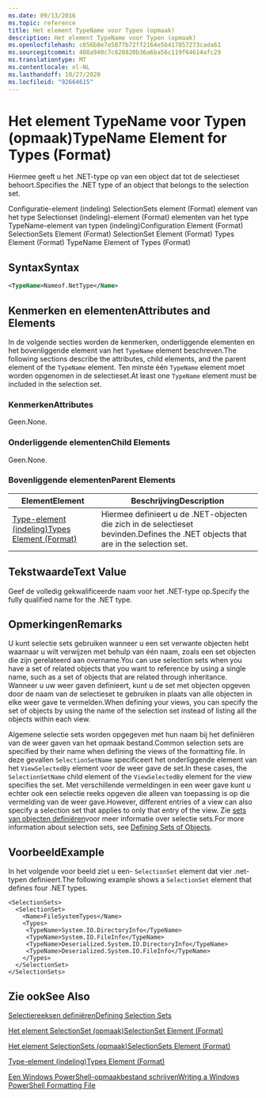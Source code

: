 ```yaml
---
ms.date: 09/13/2016
ms.topic: reference
title: Het element TypeName voor Typen (opmaak)
description: Het element TypeName voor Typen (opmaak)
ms.openlocfilehash: c656b8e7e5877b72ff2164e5b417857273cada61
ms.sourcegitcommit: 488a940c7c828820b36a6ba56c119f64614afc29
ms.translationtype: MT
ms.contentlocale: nl-NL
ms.lasthandoff: 10/27/2020
ms.locfileid: "92664615"
---
```

# <a name="typename-element-for-types-format"></a><span data-ttu-id="32f2e-103">Het element TypeName voor Typen (opmaak)</span><span class="sxs-lookup"><span data-stu-id="32f2e-103">TypeName Element for Types (Format)</span></span>

<span data-ttu-id="32f2e-104">Hiermee geeft u het .NET-type op van een object dat tot de selectieset behoort.</span><span class="sxs-lookup"><span data-stu-id="32f2e-104">Specifies the .NET type of an object that belongs to the selection set.</span></span>

<span data-ttu-id="32f2e-105">Configuratie-element (indeling) SelectionSets element (Format) element van het type Selectionset (indeling)-element (Format) elementen van het type TypeName-element van typen (indeling)</span><span class="sxs-lookup"><span data-stu-id="32f2e-105">Configuration Element (Format) SelectionSets Element (Format) SelectionSet Element (Format) Types Element (Format) TypeName Element of Types (Format)</span></span>

## <a name="syntax"></a><span data-ttu-id="32f2e-106">Syntax</span><span class="sxs-lookup"><span data-stu-id="32f2e-106">Syntax</span></span>

```xml
<TypeName>Nameof.NetType</Name>
```

## <a name="attributes-and-elements"></a><span data-ttu-id="32f2e-107">Kenmerken en elementen</span><span class="sxs-lookup"><span data-stu-id="32f2e-107">Attributes and Elements</span></span>

<span data-ttu-id="32f2e-108">In de volgende secties worden de kenmerken, onderliggende elementen en het bovenliggende element van het `TypeName` element beschreven.</span><span class="sxs-lookup"><span data-stu-id="32f2e-108">The following sections describe the attributes, child elements, and the parent element of the `TypeName` element.</span></span> <span data-ttu-id="32f2e-109">Ten minste één `TypeName` element moet worden opgenomen in de selectieset.</span><span class="sxs-lookup"><span data-stu-id="32f2e-109">At least one `TypeName` element must be included in the selection set.</span></span>

### <a name="attributes"></a><span data-ttu-id="32f2e-110">Kenmerken</span><span class="sxs-lookup"><span data-stu-id="32f2e-110">Attributes</span></span>

<span data-ttu-id="32f2e-111">Geen.</span><span class="sxs-lookup"><span data-stu-id="32f2e-111">None.</span></span>

### <a name="child-elements"></a><span data-ttu-id="32f2e-112">Onderliggende elementen</span><span class="sxs-lookup"><span data-stu-id="32f2e-112">Child Elements</span></span>

<span data-ttu-id="32f2e-113">Geen.</span><span class="sxs-lookup"><span data-stu-id="32f2e-113">None.</span></span>

### <a name="parent-elements"></a><span data-ttu-id="32f2e-114">Bovenliggende elementen</span><span class="sxs-lookup"><span data-stu-id="32f2e-114">Parent Elements</span></span>

|<span data-ttu-id="32f2e-115">Element</span><span class="sxs-lookup"><span data-stu-id="32f2e-115">Element</span></span>|<span data-ttu-id="32f2e-116">Beschrijving</span><span class="sxs-lookup"><span data-stu-id="32f2e-116">Description</span></span>|
|-------------|-----------------|
|[<span data-ttu-id="32f2e-117">Type-element (indeling)</span><span class="sxs-lookup"><span data-stu-id="32f2e-117">Types Element (Format)</span></span>](./types-element-for-selectionset-format.md)|<span data-ttu-id="32f2e-118">Hiermee definieert u de .NET-objecten die zich in de selectieset bevinden.</span><span class="sxs-lookup"><span data-stu-id="32f2e-118">Defines the .NET objects that are in the selection set.</span></span>|

## <a name="text-value"></a><span data-ttu-id="32f2e-119">Tekstwaarde</span><span class="sxs-lookup"><span data-stu-id="32f2e-119">Text Value</span></span>

<span data-ttu-id="32f2e-120">Geef de volledig gekwalificeerde naam voor het .NET-type op.</span><span class="sxs-lookup"><span data-stu-id="32f2e-120">Specify the fully qualified name for the .NET type.</span></span>

## <a name="remarks"></a><span data-ttu-id="32f2e-121">Opmerkingen</span><span class="sxs-lookup"><span data-stu-id="32f2e-121">Remarks</span></span>

<span data-ttu-id="32f2e-122">U kunt selectie sets gebruiken wanneer u een set verwante objecten hebt waarnaar u wilt verwijzen met behulp van één naam, zoals een set objecten die zijn gerelateerd aan overname.</span><span class="sxs-lookup"><span data-stu-id="32f2e-122">You can use selection sets when you have a set of related objects that you want to reference by using a single name, such as a set of objects that are related through inheritance.</span></span> <span data-ttu-id="32f2e-123">Wanneer u uw weer gaven definieert, kunt u de set met objecten opgeven door de naam van de selectieset te gebruiken in plaats van alle objecten in elke weer gave te vermelden.</span><span class="sxs-lookup"><span data-stu-id="32f2e-123">When defining your views, you can specify the set of objects by using the name of the selection set instead of listing all the objects within each view.</span></span>

<span data-ttu-id="32f2e-124">Algemene selectie sets worden opgegeven met hun naam bij het definiëren van de weer gaven van het opmaak bestand.</span><span class="sxs-lookup"><span data-stu-id="32f2e-124">Common selection sets are specified by their name when defining the views of the formatting file.</span></span> <span data-ttu-id="32f2e-125">In deze gevallen `SelectionSetName` specificeert het onderliggende element van het `ViewSelectedBy` element voor de weer gave de set.</span><span class="sxs-lookup"><span data-stu-id="32f2e-125">In these cases, the `SelectionSetName` child element of the `ViewSelectedBy` element for the view specifies the set.</span></span> <span data-ttu-id="32f2e-126">Met verschillende vermeldingen in een weer gave kunt u echter ook een selectie reeks opgeven die alleen van toepassing is op die vermelding van de weer gave.</span><span class="sxs-lookup"><span data-stu-id="32f2e-126">However, different entries of a view can also specify a selection set that applies to only that entry of the view.</span></span> <span data-ttu-id="32f2e-127">Zie [sets van objecten definiëren](./defining-selection-sets.md)voor meer informatie over selectie sets.</span><span class="sxs-lookup"><span data-stu-id="32f2e-127">For more information about selection sets, see [Defining Sets of Objects](./defining-selection-sets.md).</span></span>

## <a name="example"></a><span data-ttu-id="32f2e-128">Voorbeeld</span><span class="sxs-lookup"><span data-stu-id="32f2e-128">Example</span></span>

<span data-ttu-id="32f2e-129">In het volgende voor beeld ziet u een- `SelectionSet` element dat vier .net-typen definieert.</span><span class="sxs-lookup"><span data-stu-id="32f2e-129">The following example shows a `SelectionSet` element that defines four .NET types.</span></span>

```
<SelectionSets>
  <SelectionSet>
    <Name>FileSystemTypes</Name>
    <Types>
     <TypeName>System.IO.DirectoryInfo</TypeName>
     <TypeName>System.IO.FileInfo</TypeName>
     <TypeName>Deserialized.System.IO.DirectoryInfo</TypeName>
     <TypeName>Deserialized.System.IO.FileInfo</TypeName>
    </Types>
  </SelectionSet>
</SelectionSets>
```

## <a name="see-also"></a><span data-ttu-id="32f2e-130">Zie ook</span><span class="sxs-lookup"><span data-stu-id="32f2e-130">See Also</span></span>

[<span data-ttu-id="32f2e-131">Selectiereeksen definiëren</span><span class="sxs-lookup"><span data-stu-id="32f2e-131">Defining Selection Sets</span></span>](./defining-selection-sets.md)

[<span data-ttu-id="32f2e-132">Het element SelectionSet (opmaak)</span><span class="sxs-lookup"><span data-stu-id="32f2e-132">SelectionSet Element (Format)</span></span>](./selectionset-element-format.md)

[<span data-ttu-id="32f2e-133">Het element SelectionSets (opmaak)</span><span class="sxs-lookup"><span data-stu-id="32f2e-133">SelectionSets Element (Format)</span></span>](./selectionsets-element-format.md)

[<span data-ttu-id="32f2e-134">Type-element (indeling)</span><span class="sxs-lookup"><span data-stu-id="32f2e-134">Types Element (Format)</span></span>](./types-element-for-selectionset-format.md)

[<span data-ttu-id="32f2e-135">Een Windows PowerShell-opmaakbestand schrijven</span><span class="sxs-lookup"><span data-stu-id="32f2e-135">Writing a Windows PowerShell Formatting File</span></span>](./writing-a-powershell-formatting-file.md)
